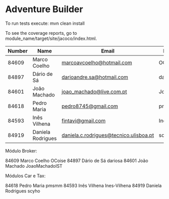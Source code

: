 ﻿# Adventure Builder

To run tests execute: mvn clean install

To see the coverage reports, go to module_name/target/site/jacoco/index.html.


|   Number   |          Name           |                  Email               |   Name GitHUb  | Grupo |
| ---------- | ----------------------- | ------------------------------------ | ---------------| ----- |
|  84609     |    Marco Coelho         |marcoavcoelho@hotmail.com             |  OCoise        |   11  |
|  84897     |    Dário de Sá          |darioandre.sa@hotmail.com             |  dariosa       |   11  |
|  84601     |    João Machado         |joao_machado@live.com.pt              | JoaoMachadoIST |   11  |
|  84618     |    Pedro Maria          |pedro8745@gmail.com                   |  pmsmm         |   11  |
|  84593     |    Inês Vilhena         |fintavi@gmail.com                     | Ines-Vilhena   |   11  |
|  84919     |    Daniela Rodrigues    |daniela.c.rodrigues@tecnico.ulisboa.pt|  scyho         |   11  |


Módulo Broker:

84609	Marco Coelho		OCoise
84897	Dário de Sá		dariosa
84601	João Machado		JoaoMachadoIST

Módulos Car e Tax:

84618	Pedro Maria		pmsmm
84593	Inês Vilhena		Ines-Vilhena
84919	Daniela Rodrigues	scyho
